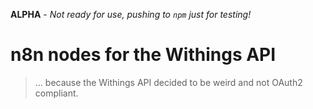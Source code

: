 **ALPHA** - _Not ready for use, pushing to `npm` just for testing!_

# n8n nodes for the Withings API

> ... because the Withings API decided to be weird and not OAuth2 compliant.
